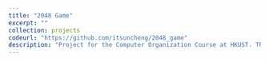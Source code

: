 ```yaml
---
title: "2048 Game"
excerpt: ""
collection: projects
codeurl: "https://github.com/itsuncheng/2048_game"
description: "Project for the Computer Organization Course at HKUST. This is a rebuild of the classic 2048 game that is usually played on portable devices. This project is built entirely using MIPS."
---
```


